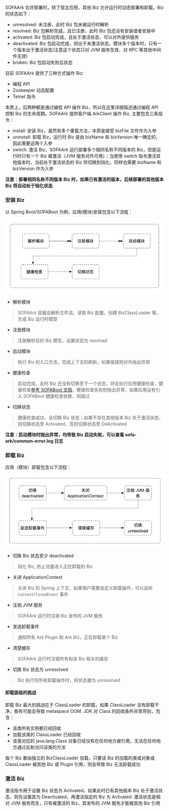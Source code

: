 SOFAArk 合并部署时，除了宿主应用，其他 Biz 允许运行时动态部署和卸载。Biz 的状态如下：
+ unresolved: 未注册，此时 Biz 包未被运行时解析
+ resolved: Biz 包解析完成，且已注册，此时 Biz 包还没有安装或者安装中
+ activated: Biz 包启动完成，且处于激活状态，可以对外提供服务
+ deactivated: Biz 包启动完成，但出于未激活状态，模块多个版本时，只有一个版本出于激活状态(注意这个状态只对 JVM 服务生效，对 RPC 等其他中间件无效)
+ broken: Biz 包启动失败后状态

目前 SOFAArk 提供了三种方式操作 Biz:
+ 编程 API 
+ Zookeeper 动态配置
+ Telnet 指令

本质上，后两种都是通过编程 API 操作 Biz，所以在这里详细描述通过编程 API 控制 Biz 的生命周期。SOFAArk 提供客户端 ArkClient 操作 Biz, 主要包含三条指令：
+ install: 安装 Biz，虽然有多个重载方法，本质是接受 bizFile 文件作为入参
+ uninstall: 卸载 Biz，运行时 Biz 是由 bizName 和 bizVersion 唯一确定的，因此需要这两个入参
+ switch: 激活 Biz，SOFAArk 运行部署多个相同名称不同版本的 Biz，但是运行时只有一个 Biz 被激活（JVM 服务对外可用）；当使用 switch 指令激活其他版本时，当前处于激活状态的 Biz 将切换到钝化，同样也需要 bizName 和 bizVersion 作为入参

**注意：部署相同名称不同版本 Biz 时，如果已有激活的版本，后续部署的其他版本 Biz 将自动处于钝化状态**

### 安装 Biz
以 Spring Boot/SOFABoot 为例，应用(模块)安装包含以下流程：

![install-life](../resources/install-life.png)

+ 解析模块
> SOFAArk 容器会解析文件流，读取 Biz 配置，创建 BizClassLoader 等，生成 Biz 运行时模型

+ 注册模块
> 注册解析后的 Biz 模型，设置状态为 resolved

+ 启动模块
> 执行 Biz 的入口方法，完成上下文的刷新，如果报错则对外抛出异常

+ 健康检查
> 启动完成，此时 Biz 还没有切换至下一个状态，将会执行应用健康检查，健康检查[参考 SOFABoot 文档](https://www.sofastack.tech/sofa-boot/docs/HealthCheck)，健康检查失败则抛出异常，如果应用没有引入 SOFABoot 健康检查依赖，则跳过

+ 切换状态
> 健康检查成功，会切换 Biz 状态；如果不存在其他版本 Biz 处于激活状态，则切换状态至 Activated，否则切换状态至 DeActivated

**注意：启动模块时抛出异常，均导致 Biz 启动失败，可以查看 sofa-ark/common-error.log 日志**

### 卸载 Biz
应用（模块）卸载包含以下流程：

![uninstall-life](../resources/uninstall-life.png)

+ 切换 Biz 状态至少 deactivated
> 钝化 Biz, 防止流量进入正在卸载的 Biz

+ 关闭 ApplicationContext
> 关闭 Biz 的 Spring 上下文，如果用户需要自定义卸载操作，可以监听 `ContextClosedEvent` 事件

+ 注销 JVM 服务
> SOFAArk 运行时注销 Biz 发布的 JVM 服务

+ 发送卸载事件
> 通知所有 Ark Plugin 和 Ark Biz，正在卸载某个 Biz 

+ 清楚缓存
> SOFAArk 运行时注销所有和该 Biz 相关的缓存

+ 切换 Biz 状态为 unresolved
> Biz 执行完所有卸载操作时，将状态置为 unresolved

#### 卸载面临的挑战
卸载 Biz 最大的挑战在于 ClassLoader 的卸载，如果 ClassLoader 没有卸载干净，极有可能会导致 metaspace OOM. JDK 对 Class 的回收条件非常苛刻，包含：

+ 该类所有实例都已经回收
+ 加载该类的 ClassLoader 已经回收
+ 该类对应的 java.lang.Class 对象已经没有在任何地方被引用，无法在任何地方通过反射访问该类的方法

每个 Biz 都由独立的 BizClassLoader 加载，只要该 Biz 的加载的类或对象或 ClassLoader 被其他 Biz 或 Plugin 引用，则会导致 Biz 无法卸载成功

### 激活 Biz
激活指令用于设置 Biz 状态为 Activated，如果此时已有其他版本 Biz 处于激活状态，则先设置其为 Deactivated，再激活指定的 Biz 为 Activated. 激活状态是相对 JVM 服务而言，只有被激活的 Biz，其发布的 JVM 服务才能被其他 Biz 引用